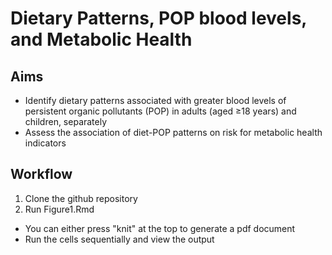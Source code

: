 # Dietary Patterns, POP blood levels, and Metabolic Health

## Aims 
* Identify dietary patterns associated with greater blood levels of persistent organic pollutants (POP) in adults (aged ≥18 years) and children, separately
* Assess the association of diet-POP patterns on risk for metabolic health indicators
   
## Workflow
1. Clone the github repository
2. Run Figure1.Rmd
- You can either press "knit" at the top to generate a pdf document
- Run the cells sequentially and view the output
